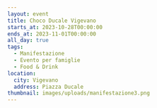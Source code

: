 ```yaml
---
layout: event
title: Choco Ducale Vigevano
starts_at: 2023-10-28T00:00:00
ends_at: 2023-11-01T00:00:00
all_day: true
tags:
  - Manifestazione
  - Evento per famiglie
  - Food & Drink
location:
  city: Vigevano
  address: Piazza Ducale
thumbnail: images/uploads/manifestazione3.png
---
```

